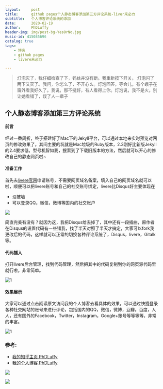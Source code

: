 ```yaml
---
layout:     post
title:      github pages个人静态博客添加第三方评论系统-liver来必力
subtitle:   个人博客评论系统的添加
date:       2020-02-19
author:     PhDLuffy
header-img: img/post-bg-YesOrNo.jpg
music-id: 415085696
catalog: true
tags:
    - 博客
    - github pages
    - livere来必力

---
```


> 灯泡灭了，我仔细检查了下，钨丝并没有断。我重新按下开关， 灯泡闪了两下又灭了。我问，你怎么了，不开心么。灯泡回答，等会儿，有个蛾子在窗外看我好久了。我说，那不挺好，有人看得上你。灯泡说，我不是火，别让她看错了，误了人一辈子
>



## 个人静态博客添加第三方评论系统

#### 前言

经过一番周折，终于搭建好了Mac下的Jekyll平台，可以通过本地来实时预览对网页的修改效果了，其间主要的坑就是Mac垃圾的Ruby版本，2.3刚好比新版Jekyll的2.4要求低，型号机智如我，搜索到了下载旧版本的方法，然后就可以开心的修改自己的静态网页啦~



#### 准备工作

首先去[livere官网](https://livere.com/)申请账号，不需要网页域名备案，填入自己的网页域名就可以啦，顺便可以把livere账号和自己的社交账号绑定，livere比Disqus好主要体现在

* 没被墙
* 可以登录QQ，微信，微博等国内的社交账户

![](https://tva1.sinaimg.cn/large/0082zybpgy1gc2d0xpbyfj31yi0u07wj.jpg)

简直完美有没有？就因为这，我把Disqus给去掉了，其中还有一段插曲，原作者在Disqus的设置代码有一些错我，找了半天对照了半天才搞定，大家可以fork我更改后的代码，这样就可以正常的切换各种评论系统了，Disqus，livere，Gitalk等。

#### 代码插入

打开livere后台管理，找到代码管理，然后把其中的代码复制到你的网页源代码里就行啦，非常简单。

![1](https://tva1.sinaimg.cn/large/0082zybpgy1gc2d3a1zjnj31eo0u0gu3.jpg)

#### 效果展示

大家可以通过点击阅读原文访问我的个人博客去看具体的效果，可以通过快捷登录各种社交网站的账号来进行评论，包括国内的QQ，微信，微博，豆瓣，百度，人人，还有国外的Facebook，Twitter，Instagram，Google+账号等等等等，非常的丰富。

![1](https://tva1.sinaimg.cn/large/0082zybpgy1gc2d868zlpj310a0q8q5i.jpg)

### 参考:

* [我的知乎主页 PhDLuffy](https://www.zhihu.com/people/PhDLuffy)
* [我的个人博客 PhDLuffy](https://phdluffy.com/)

![](https://tva1.sinaimg.cn/large/0082zybpgy1gc034h4bvij30dw0dw75y.jpg)



![](https://media.giphy.com/media/WOm8VaR0agrmNbRFbf/giphy.gif)